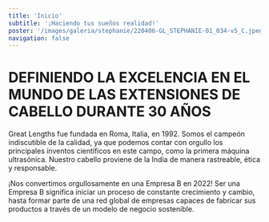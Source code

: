 ```yaml
---
title: 'Inicio'
subtitle: '¡Haciendo tus sueños realidad!'
poster: '/images/galeria/stephanie/220406-GL_STEPHANIE-01_034-v5_C.jpeg'
navigation: false
---
```


# DEFINIENDO LA EXCELENCIA EN EL MUNDO DE LAS EXTENSIONES DE CABELLO DURANTE 30 AÑOS

Great Lengths fue fundada en Roma, Italia, en 1992.
Somos el campeón indiscutible de la calidad, ya que podemos contar con orgullo los principales inventos científicos en este campo, como la primera máquina ultrasónica.
Nuestro cabello proviene de la India de manera rastreable, ética y responsable.

¡Nos convertimos orgullosamente en una Empresa B en 2022! Ser una Empresa B significa iniciar un proceso de constante crecimiento y cambio, hasta formar parte de una red global de empresas capaces de fabricar sus productos a través de un modelo de negocio sostenible.
